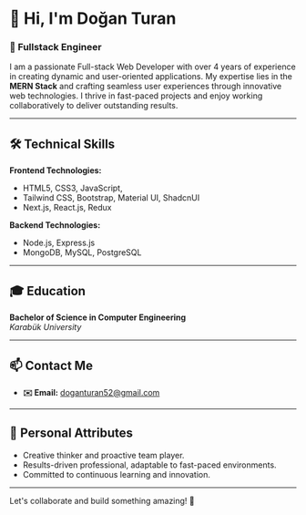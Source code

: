 # 👋 Hi, I'm Doğan Turan

### 🌟 Fullstack Engineer 

I am a passionate Full-stack Web Developer with over 4 years of experience in creating dynamic and user-oriented applications. My expertise lies in the **MERN Stack** and crafting seamless user experiences through innovative web technologies. I thrive in fast-paced projects and enjoy working collaboratively to deliver outstanding results.

---

## 🛠️ Technical Skills
**Frontend Technologies:**
- HTML5, CSS3, JavaScript, 
- Tailwind CSS, Bootstrap, Material UI, ShadcnUI
- Next.js, React.js, Redux

**Backend Technologies:**
- Node.js, Express.js
- MongoDB, MySQL, PostgreSQL

---

## 🎓 Education
**Bachelor of Science in Computer Engineering**  
*Karabük University*

---

## 📫 Contact Me
- **✉️ Email:** doganturan52@gmail.com  

---

## 🌱 Personal Attributes
- Creative thinker and proactive team player.
- Results-driven professional, adaptable to fast-paced environments.
- Committed to continuous learning and innovation.

---

Let's collaborate and build something amazing! 🚀
